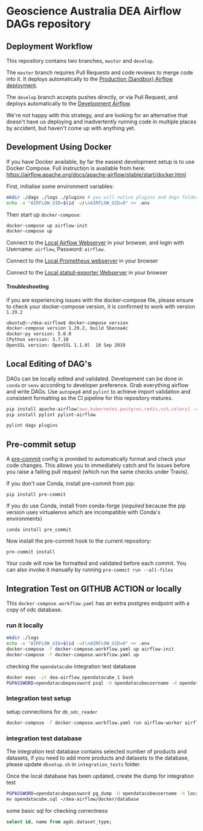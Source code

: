 # Geoscience Australia DEA Airflow DAGs repository

## Deployment Workflow

This repository contains two branches, `master` and `develop`.

The `master` branch requires Pull Requests and code reviews to merge code into
it. It deploys automatically to the [Production (Sandbox) Airflow deployment](https://airflow.sandbox.dea.ga.gov.au/home).

The `develop` branch accepts pushes directly, or via Pull Request, and deploys
automatically to the [Development Airflow](https://airflow.dev.dea.ga.gov.au/home).

We're not happy with this strategy, and are looking for an alternative that
doesn't have us deploying and inadvertently running code in multiple places by
accident, but haven't come up with anything yet.

## Development Using Docker

If you have Docker available, by far the easiest development setup is to use
Docker Compose. Full instruction is available from here: https://airflow.apache.org/docs/apache-airflow/stable/start/docker.html

First, initialise some environment variables:

``` bash
mkdir ./dags ./logs ./plugins # you will notice plugins and dags folder already exist
echo -e "AIRFLOW_UID=$(id -u)\nAIRFLOW_GID=0" >> .env
```

Then start up `docker-compose`:

``` bash
docker-compose up airflow-init
docker-compose up
```
Connect to the [Local Airflow Webserver](http://localhost:8080/) in your browser, and login with Username: `airflow`,
Password: `airflow`.

Connect to the [Local Prometheus webserver](http://localhost:9090/) in your browser

Connect to the [Local statsd-exporter Webserver](http://localhost:9102/) in your browser

#### Troubleshooting
if you are experiencing issues with the docker-compose file, please ensure to check your docker-compose version, it is confirmed to work
with version `1.29.2`

``` bash
ubuntu@:~/dea-airflow$ docker-compose version
docker-compose version 1.29.2, build 5becea4c
docker-py version: 5.0.0
CPython version: 3.7.10
OpenSSL version: OpenSSL 1.1.0l  10 Sep 2019
```

## Local Editing of DAG's

DAGs can be locally edited and validated. Development can be done in `conda` or `venv` according to developer preference. Grab everything airflow and write DAGs. Use `autopep8` and `pylint` to achieve import validation and consistent formatting as the CI pipeline for this repository matures.

```bash
pip install apache-airflow[aws,kubernetes,postgres,redis,ssh,celery] -c constraints.txt
pip install pylint pylint-airflow

pylint dags plugins
```

## Pre-commit setup

A [pre-commit](https://pre-commit.com/) config is provided to automatically format
and check your code changes. This allows you to immediately catch and fix
issues before you raise a failing pull request (which run the same checks under
Travis).

If you don't use Conda, install pre-commit from pip:

    pip install pre-commit

If you do use Conda, install from conda-forge (*required* because the pip
version uses virtualenvs which are incompatible with Conda's environments)

    conda install pre_commit

Now install the pre-commit hook to the current repository:

    pre-commit install

Your code will now be formatted and validated before each commit. You can also
invoke it manually by running `pre-commit run --all-files`

## Integration Test on GITHUB ACTION or locally
This `docker-compose.workflow.yaml` has an extra postgres endpoint with a copy of odc database.

### run it locally
```bash
mkdir ./logs
echo -e "AIRFLOW_UID=$(id -u)\nAIRFLOW_GID=0" >> .env
docker-compose -f docker-compose.workflow.yaml up airflow-init
docker-compose -f docker-compose.workflow.yaml up
```

checking the `opendatacube` integration test database
```bash
docker exec -it dea-airflow_opendatacube_1 bash
PGPASSWORD=opendatacubepassword psql -U opendatacubeusername -d opendatacube -p 5432 -h localhost
```

### Integration test setup

setup connections for `db_odc_reader`
```bash
docker-compose -f docker-compose.workflow.yaml run airflow-worker airflow connections add db_odc_reader --conn-schema opendatacube --conn-login opendatacubeusername --conn-password opendatacubepassword --conn-port 5432 --conn-type postgres --conn-host opendatacube
```

### integration test database
The integration test database contains selected number of products and datasets, if you need to add more products and datasets to the database, please update `dbsetup.sh` in `integration_tests` folder.

Once the local database has been updated, create the dump for integration test
```bash
PGPASSWORD=opendatacubepassword pg_dump -U opendatacubeusername -h localhost opendatacube >> opendatacube.sql
mv opendatacube.sql ~/dea-airflow/docker/database
```

some basic sql for checking correctness
```sql
select id, name from agdc.dataset_type;
```
